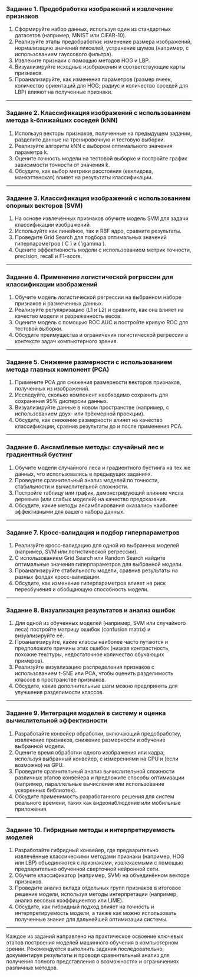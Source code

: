 ### **Задание 1. Предобработка изображений и извлечение признаков**  
1. Сформируйте набор данных, используя один из стандартных датасетов (например, MNIST или CIFAR-10).  
2. Реализуйте этапы предобработки: изменение размера изображений, нормализацию значений пикселей, устранение шумов (например, с использованием гауссового фильтра).  
3. Извлеките признаки с помощью методов HOG и LBP.  
4. Визуализируйте исходные изображения и соответствующие карты признаков.  
5. Проанализируйте, как изменения параметров (размер ячеек, количество ориентаций для HOG; радиус и количество соседей для LBP) влияют на полученные признаки.

---

### **Задание 2. Классификация изображений с использованием метода k-ближайших соседей (kNN)**  
1. Используя векторы признаков, полученные на предыдущем задании, разделите данные на тренировочную и тестовую выборки.  
2. Реализуйте алгоритм kNN с выбором оптимального значения параметра k.  
3. Оцените точность модели на тестовой выборке и постройте график зависимости точности от значения k.  
4. Обсудите, как выбор метрики расстояния (евклидова, манхэттенская) влияет на результаты классификации.

---

### **Задание 3. Классификация изображений с использованием опорных векторов (SVM)**  
1. На основе извлечённых признаков обучите модель SVM для задачи классификации изображений.  
2. Используйте как линейное, так и RBF ядро, сравните результаты.  
3. Проведите Grid Search для подбора оптимальных значений гиперпараметров \( C \) и \( \gamma \).  
4. Оцените эффективность модели с использованием метрик точности, precision, recall и F1-score.

---

### **Задание 4. Применение логистической регрессии для классификации изображений**  
1. Обучите модель логистической регрессии на выбранном наборе признаков и размеченных данных.  
2. Реализуйте регуляризацию (L1 и L2) и сравните, как она влияет на качество модели и разреженность весов.  
3. Оцените модель с помощью ROC AUC и постройте кривую ROC для тестовой выборки.  
4. Обсудите преимущества и ограничения логистической регрессии в контексте задач компьютерного зрения.

---

### **Задание 5. Снижение размерности с использованием метода главных компонент (PCA)**  
1. Примените PCA для снижения размерности векторов признаков, полученных из изображений.  
2. Исследуйте, сколько компонент необходимо сохранить для сохранения 95% дисперсии данных.  
3. Визуализируйте данные в новом пространстве (например, с использованием двух- или трёхмерной проекции).  
4. Обсудите, как снижение размерности влияет на качество классификации, сравнив результаты до и после применения PCA.

---

### **Задание 6. Ансамблевые методы: случайный лес и градиентный бустинг**  
1. Обучите модели случайного леса и градиентного бустинга на тех же данных, что использовались в предыдущих заданиях.  
2. Проведите сравнительный анализ моделей по точности, стабильности и вычислительной сложности.  
3. Постройте таблицу или график, демонстрирующий влияние числа деревьев (или слабых моделей) на качество предсказания.  
4. Обсудите, какие методы ансамблирования оказались наиболее эффективными для вашего набора данных.

---

### **Задание 7. Кросс-валидация и подбор гиперпараметров**  
1. Реализуйте кросс-валидацию для одной из выбранных моделей (например, SVM или логистической регрессии).  
2. С использованием Grid Search или Random Search найдите оптимальные значения гиперпараметров для выбранной модели.  
3. Проанализируйте стабильность модели, сравнив результаты на разных фолдах кросс-валидации.  
4. Обсудите, как изменение гиперпараметров влияет на риск переобучения и обобщающую способность модели.

---

### **Задание 8. Визуализация результатов и анализ ошибок**  
1. Для одной из обученных моделей (например, SVM или случайного леса) постройте матрицу ошибок (confusion matrix) и визуализируйте её.  
2. Проанализируйте, какие классы наиболее часто путаются и предположите причины этих ошибок (низкая контрастность, похожие текстуры, недостаточное количество обучающих примеров).  
3. Реализуйте визуализацию распределения признаков с использованием t-SNE или PCA, чтобы оценить разделимость классов в пространстве признаков.  
4. Обсудите, какие дополнительные шаги можно предпринять для улучшения разделимости классов.

---

### **Задание 9. Интеграция моделей в систему и оценка вычислительной эффективности**  
1. Разработайте конвейер обработки, включающий предобработку, извлечение признаков, снижение размерности и обучение выбранной модели.  
2. Оцените время обработки одного изображения или кадра, используя выбранный конвейер, с измерениями на CPU и (если возможно) на GPU.  
3. Проведите сравнительный анализ вычислительной сложности различных этапов конвейера и предложите способы оптимизации (например, параллельные вычисления или использование ускоренных библиотек).  
4. Обсудите применимость разработанного решения для систем реального времени, таких как видеонаблюдение или мобильные приложения.

---

### **Задание 10. Гибридные методы и интерпретируемость моделей**  
1. Разработайте гибридный конвейер, где предварительно извлечённые классическими методами признаки (например, HOG или LBP) объединяются с признаками, извлекаемыми с помощью предварительно обученной сверточной нейронной сети.  
2. Обучите классификатор (например, SVM) на объединённом векторе признаков.  
3. Проведите анализ вклада отдельных групп признаков в итоговое решение модели, используя методы интерпретации (например, анализ весовых коэффициентов или LIME).  
4. Обсудите, как гибридный подход влияет на точность и интерпретируемость модели, а также как можно использовать полученные знания для дальнейшей оптимизации системы.

--- 

Каждое из заданий направлено на практическое освоение ключевых этапов построения моделей машинного обучения в компьютерном зрении. Рекомендуется выполнить задания последовательно, документируя результаты и проводя сравнительный анализ для получения полного представления о возможностях и ограничениях различных методов.